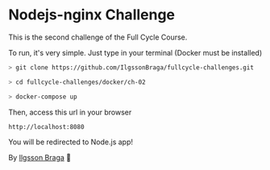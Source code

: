 # Nodejs-nginx Challenge

This is the second challenge of the Full Cycle Course.

To run, it's very simple. Just type in your terminal (Docker must be installed)

```bash
> git clone https://github.com/IlgssonBraga/fullcycle-challenges.git

> cd fullcycle-challenges/docker/ch-02

> docker-compose up
```

Then, access this url in your browser

```bash
http://localhost:8080
```

You will be redirected to Node.js app!

By [Ilgsson Braga](https://github.com/IlgssonBraga) :rocket: